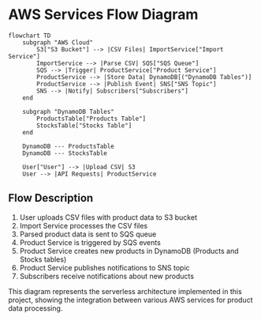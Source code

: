 # AWS Services Flow Diagram

```mermaid
flowchart TD
    subgraph "AWS Cloud"
        S3["S3 Bucket"] --> |CSV Files| ImportService["Import Service"]
        ImportService --> |Parse CSV| SQS["SQS Queue"]
        SQS --> |Trigger| ProductService["Product Service"]
        ProductService --> |Store Data| DynamoDB[("DynamoDB Tables")]
        ProductService --> |Publish Event| SNS["SNS Topic"]
        SNS --> |Notify| Subscribers["Subscribers"]
    end
    
    subgraph "DynamoDB Tables"
        ProductsTable["Products Table"]
        StocksTable["Stocks Table"]
    end
    
    DynamoDB --- ProductsTable
    DynamoDB --- StocksTable
    
    User["User"] --> |Upload CSV| S3
    User --> |API Requests| ProductService
```

## Flow Description

1. User uploads CSV files with product data to S3 bucket
2. Import Service processes the CSV files
3. Parsed product data is sent to SQS queue
4. Product Service is triggered by SQS events
5. Product Service creates new products in DynamoDB (Products and Stocks tables)
6. Product Service publishes notifications to SNS topic
7. Subscribers receive notifications about new products

This diagram represents the serverless architecture implemented in this project, showing the integration between various AWS services for product data processing.